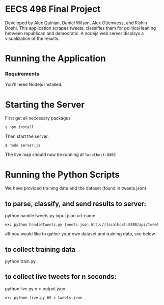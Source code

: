# EECS 498 Final Project

Developed by Alex Quinlan, Daniel Wilson, Alex Ottenwess, and Rishin Doshi. This application scrapes tweets, classifies them for political leaning between republican and democratic. A nodejs web server displays a visualization of the results. 

# Running the Application

### Requirements

You'll need Nodejs installed.

# Starting the Server

First get all necessary packages

```
$ npm install
```

Then start the server.

```
$ node server.js
```

The live map should now be running at `localhost:8888`

# Running the Python Scripts

We have provided training data and the dataset (found in tweets.json)

## to parse, classify, and send results to server:
python handleTweets.py input.json url-name
    
    ex: python handleTweets.py tweets.json http://localhost:8888/api/tweet

#If you would like to gather your own dataset and training data, see below

## to collect training data
python train.py

## to collect live tweets for n seconds:
python live.py n > output.json
    
    ex: python live.py 60 > tweets.json

